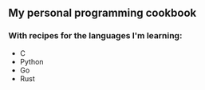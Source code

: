 ## My personal programming cookbook
### With recipes for the languages I'm learning:

* C
* Python
* Go
* Rust
